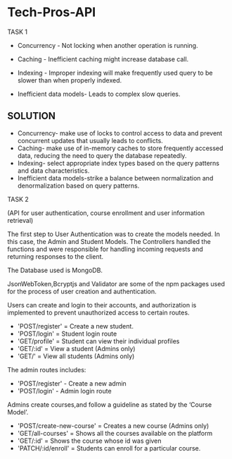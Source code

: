 # Tech-Pros-API
TASK 1
* Concurrency - Not locking when another operation is running.

* Caching - Inefficient caching might increase database call.

* Indexing - Improper indexing will make frequently used query to be slower than when properly indexed.

* Inefficient data models- Leads to complex slow queries.

## SOLUTION
* Concurrency- make use of locks to control access to data and prevent concurrent updates that usually leads to conflicts.
* Caching- make use of in-memory caches to store frequently accessed data, reducing the need to query the database repeatedly.
* Indexing- select appropriate index types based on the query patterns and data characteristics.
* Inefficient data models-strike a balance between normalization and denormalization based on query patterns.

TASK 2

(API for user authentication, course enrollment and user information retrieval)

The first step to User Authentication was to create the models needed. In this case, the Admin and Student Models.
The Controllers handled the functions and were responsible for handling incoming requests and returning responses to the client.

The Database used is MongoDB.

JsonWebToken,Bcryptjs and Validator are some of the npm packages used for the process of user creation and authentication. 

Users can create and login to their accounts, and authorization is implemented to prevent unauthorized access to certain routes.
* 'POST/register' = Create a new student.
* 'POST/login' = Student login route
* 'GET/profile' = Student can view their individual profiles
* 'GET/:id' = View a student (Admins only)
* 'GET/' = View all students (Admins only)

The admin routes includes:
* 'POST/register' - Create a new admin
* 'POST/login' - Admin login route

Admins create courses,and follow a guideline as stated by the ‘Course Model’.
* 'POST/create-new-course' = Creates a new course (Admins only)
* 'GET/all-courses' = Shows all the courses available on the platform
* 'GET/:id' = Shows the course whose id was given
* 'PATCH/:id/enroll' = Students can enroll for a particular course.




